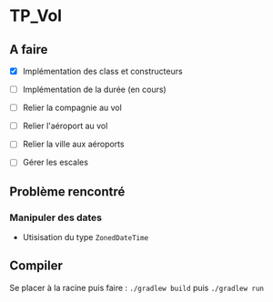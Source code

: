 # TP_Vol

## A faire
- [x] Implémentation des class et constructeurs
- [ ] Implémentation de la durée (en cours)
- [ ] Relier la compagnie au vol 
- [ ] Relier l'aéroport au vol
- [ ] Relier la ville aux aéroports
- [ ] Gérer les escales


## Problème rencontré
### Manipuler des dates
- Utisisation du type `ZonedDateTime`


## Compiler

Se placer à la racine puis faire : `./gradlew build` puis `./gradlew run` 
